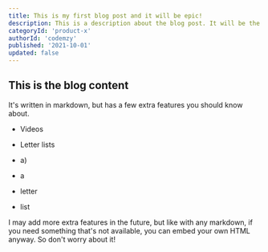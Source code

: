 ```yaml
---
title: This is my first blog post and it will be epic!
description: This is a description about the blog post. It will be the introductory paragraph used in search results, on blog list pages, and at the top of the blog post. It's pretty important.
categoryId: 'product-x'
authorId: 'codemzy'
published: '2021-10-01'
updated: false
---
```


## This is the blog content

It's written in markdown, but has a few extra features you should know about.

- Videos
- Letter lists

- a)
- a
- letter
- list

I may add more extra features in the future, but like with any markdown, if you need something that's not available, you can embed your own HTML anyway. So don't worry about it!